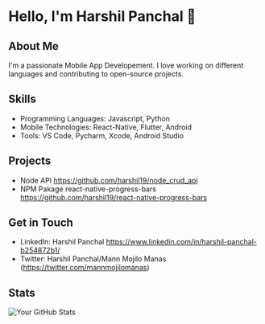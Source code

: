 # Hello, I'm Harshil Panchal 👋

## About Me

I'm a passionate Mobile App Developement. I love working on different languages and contributing to open-source projects.

## Skills

- Programming Languages: Javascript, Python
- Mobile Technologies: React-Native, Flutter, Android
- Tools: VS Code, Pycharm, Xcode, Android Studio

## Projects
- Node API https://github.com/harshil19/node_crud_api
- NPM Pakage react-native-progress-bars https://github.com/harshil19/react-native-progress-bars

## Get in Touch
- LinkedIn: Harshil Panchal https://www.linkedin.com/in/harshil-panchal-b254872b1/
- Twitter: Harshil Panchal/Mann Mojilo Manas (https://twitter.com/mannmojilomanas)

## Stats
![Your GitHub Stats](https://github-readme-stats.vercel.app/api?username=yourusername&show_icons=true&count_private=true&hide=issues&theme=radical)


